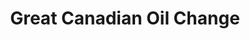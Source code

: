 ---
title: "Great Canadian Oil Change"
url: /lloydminster/great-canadian-oil-change-50-avenue/
shop: car repair
---